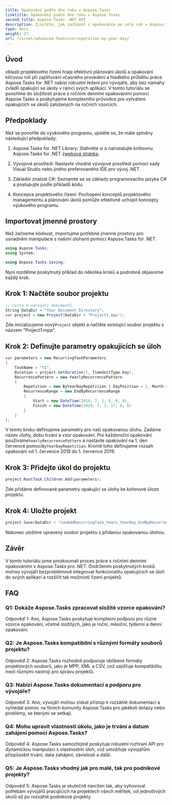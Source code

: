 ```yaml
---
title: Opakování podle dne roku v Aspose.Tasks
linktitle: Opakování podle dne roku v Aspose.Tasks
second_title: Aspose.Tasks .NET API
description: Zjistěte, jak zacházet s opakováním po celý rok v Aspose.Tasks pro .NET, abyste efektivně zjednodušili správu opakujících se úloh.
type: docs
weight: 27
url: /cs/net/advanced-features/repetition-by-year-day/
---
```

## Úvod

oblasti projektového řízení hraje efektivní plánování úkolů a opakování klíčovou roli při zajišťování včasného provedení a hladkého průběhu práce. Aspose.Tasks for .NET nabízí robustní řešení pro vývojáře, aby bez námahy zvládli opakující se úkoly v rámci svých aplikací. V tomto tutoriálu se ponoříme do složitosti práce s ročními denními opakováními pomocí Aspose.Tasks a poskytujeme komplexního průvodce pro vytváření opakujících se úkolů založených na ročních vzorcích.

## Předpoklady

Než se ponoříte do výukového programu, ujistěte se, že máte splněny následující předpoklady:

1.  Aspose.Tasks for .NET Library: Stáhněte si a nainstalujte knihovnu Aspose.Tasks for .NET z[webová stránka](https://releases.aspose.com/tasks/net/).
   
2. Vývojové prostředí: Nastavte vhodné vývojové prostředí pomocí sady Visual Studio nebo jiného preferovaného IDE pro vývoj .NET.

3. Základní znalost C#: Seznamte se se základy programovacího jazyka C# a postupujte podle příkladů kódu.

4. Koncepce projektového řízení: Pochopení konceptů projektového managementu a plánování úkolů pomůže efektivně uchopit koncepty výukového programu.

## Importovat jmenné prostory

Než začneme kódovat, importujme potřebné jmenné prostory pro usnadnění manipulace s našimi úlohami pomocí Aspose.Tasks for .NET.

```csharp
using Aspose.Tasks;
using System;

using Aspose.Tasks.Saving;

```

Nyní rozdělme poskytnutý příklad do několika kroků a podrobně objasníme každý krok.

## Krok 1: Načtěte soubor projektu

```csharp
// Cesta k adresáři dokumentů.
String DataDir = "Your Document Directory";
var project = new Project(DataDir + "Project1.mpp");
```

 Zde inicializujeme nový`Project` objekt a načtěte existující soubor projektu s názvem "Project1.mpp".

## Krok 2: Definujte parametry opakujících se úloh

```csharp
var parameters = new RecurringTaskParameters
{
    TaskName = "t1",
    Duration = project.GetDuration(1, TimeUnitType.Day),
    RecurrencePattern = new YearlyRecurrencePattern
    {
        Repetition = new ByYearDayRepetition { DayPosition = 1, Month = Month.July },
        RecurrenceRange = new EndByRecurrenceRange
        {
            Start = new DateTime(2018, 7, 1, 8, 0, 0),
            Finish = new DateTime(2019, 7, 1, 17, 0, 0)
        }
    }
};
```

 V tomto kroku definujeme parametry pro naši opakovanou úlohu. Zadáme název úlohy, dobu trvání a vzor opakování. Pro každoroční opakování používáme`YearlyRecurrencePattern` a nastavte opakování na 1. den července pomocí`ByYearDayRepetition`. Kromě toho definujeme rozsah opakování od 1. července 2018 do 1. července 2019.

## Krok 3: Přidejte úkol do projektu

```csharp
project.RootTask.Children.Add(parameters);
```

Zde přidáme definované parametry opakující se úlohy ke kořenové úloze projektu.

## Krok 4: Uložte projekt

```csharp
project.Save(DataDir + "CanAddRecurringTask_Years_YearDay_EndByRecurrenceRange_Test.mpp", SaveFileFormat.Mpp);
```

Nakonec uložíme upravený soubor projektu s přidanou opakovanou úlohou.

## Závěr

V tomto tutoriálu jsme prozkoumali proces práce s ročními denními opakováními v Aspose.Tasks pro .NET. Dodržením poskytnutých kroků mohou vývojáři bezproblémově integrovat funkcionalitu opakujících se úloh do svých aplikací a rozšířit tak možnosti řízení projektů.

## FAQ

### Q1: Dokáže Aspose.Tasks zpracovat složité vzorce opakování?

Odpověď 1: Ano, Aspose.Tasks poskytuje komplexní podporu pro různé vzorce opakování, včetně složitých, jako je roční, měsíční, týdenní a denní opakování.

### Q2: Je Aspose.Tasks kompatibilní s různými formáty souborů projektu?

Odpověď 2: Aspose.Tasks rozhodně podporuje oblíbené formáty projektových souborů, jako je MPP, XML a CSV, což zajišťuje kompatibilitu mezi různými nástroji pro správu projektů.

### Q3: Nabízí Aspose.Tasks dokumentaci a podporu pro vývojáře?

Odpověď 3: Ano, vývojáři mohou získat přístup k rozsáhlé dokumentaci a vyhledat pomoc na fórech komunity Aspose.Tasks pro jakékoli dotazy nebo problémy, se kterými se setkají.

### Q4: Mohu upravit vlastnosti úkolu, jako je trvání a datum zahájení pomocí Aspose.Tasks?

Odpověď 4: Aspose.Tasks samozřejmě poskytuje robustní rozhraní API pro dynamickou manipulaci s vlastnostmi úloh, což umožňuje vývojářům přizpůsobit trvání, data zahájení, závislosti a další.

### Q5: Je Aspose.Tasks vhodný jak pro malé, tak pro podnikové projekty?

Odpověď 5: Aspose.Tasks je skutečně navržen tak, aby vyhovoval potřebám vývojářů pracujících na projektech všech měřítek, od jednotlivých úkolů až po rozsáhlé podnikové projekty.